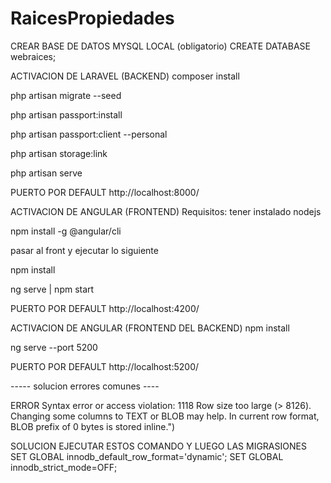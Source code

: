 # RaicesPropiedades


CREAR BASE DE DATOS MYSQL LOCAL (obligatorio)
CREATE DATABASE webraices;

ACTIVACION DE LARAVEL (BACKEND)
composer install


php artisan migrate --seed

php artisan passport:install

php artisan passport:client --personal

php artisan storage:link

php artisan serve


PUERTO POR DEFAULT http://localhost:8000/

ACTIVACION DE ANGULAR (FRONTEND)
Requisitos: tener instalado nodejs

npm install -g @angular/cli

pasar al front y ejecutar lo siguiente

npm install

ng serve | npm start

PUERTO POR DEFAULT http://localhost:4200/

ACTIVACION DE ANGULAR (FRONTEND DEL BACKEND)
npm install

ng serve --port 5200

PUERTO POR DEFAULT http://localhost:5200/


----- solucion errores comunes ----

ERROR 
Syntax error or access violation: 1118 Row size too large (> 8126). Changing some columns to TEXT or BLOB may help. In current row format, BLOB prefix of 0 bytes is stored inline.")

SOLUCION
EJECUTAR ESTOS COMANDO Y LUEGO LAS MIGRASIONES 
SET GLOBAL innodb_default_row_format='dynamic';
SET GLOBAL innodb_strict_mode=OFF;
